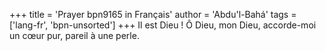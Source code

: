 +++
title = 'Prayer bpn9165 in Français'
author = 'Abdu'l-Bahá'
tags = ['lang-fr', 'bpn-unsorted']
+++
Il est Dieu ! Ô Dieu, mon Dieu, accorde-moi un cœur pur, pareil à une perle.
